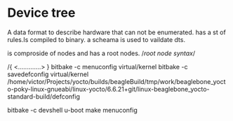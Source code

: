 # Device tree
A data format to describe hardware that can not be enumerated.
has a st of rules.Is compiled to binary. a scheama is used to vaildate dts.

is comproside of nodes and has  a root nodes.
/*root node syntax*/

/{ 
 <.............>
}
bitbake -c menuconfig virtual/kernel
bitbake -c savedefconfig virtual/kernel
/home/victor/Projects/yocto/builds/beagleBuild/tmp/work/beaglebone_yocto-poky-linux-gnueabi/linux-yocto/6.6.21+git/linux-beaglebone_yocto-standard-build/defconfig



bitbake -c devshell u-boot
make menuconfig
